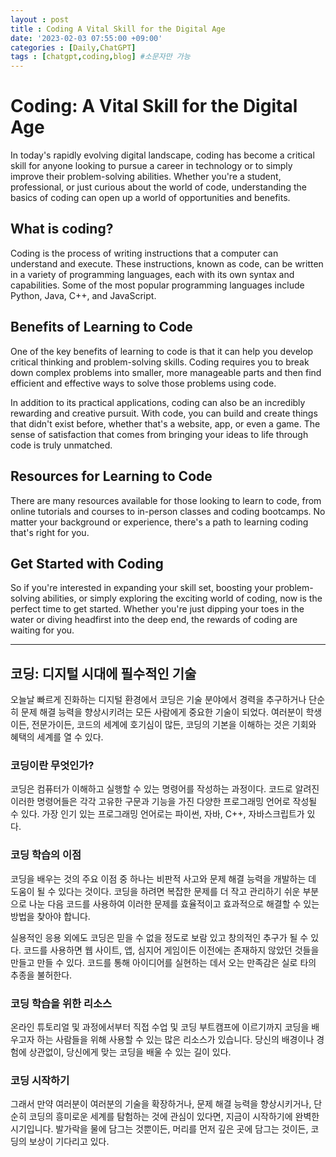 ```yaml
---
layout : post
title : Coding A Vital Skill for the Digital Age
date: '2023-02-03 07:55:00 +09:00'
categories : [Daily,ChatGPT]
tags : [chatgpt,coding,blog] #소문자만 가능
---
```



# Coding: A Vital Skill for the Digital Age

In today's rapidly evolving digital landscape, coding has become a critical skill for anyone looking to pursue a career in technology or to simply improve their problem-solving abilities. Whether you're a student, professional, or just curious about the world of code, understanding the basics of coding can open up a world of opportunities and benefits.

## What is coding?
Coding is the process of writing instructions that a computer can understand and execute. These instructions, known as code, can be written in a variety of programming languages, each with its own syntax and capabilities. Some of the most popular programming languages include Python, Java, C++, and JavaScript.

## Benefits of Learning to Code
One of the key benefits of learning to code is that it can help you develop critical thinking and problem-solving skills. Coding requires you to break down complex problems into smaller, more manageable parts and then find efficient and effective ways to solve those problems using code.

In addition to its practical applications, coding can also be an incredibly rewarding and creative pursuit. With code, you can build and create things that didn't exist before, whether that's a website, app, or even a game. The sense of satisfaction that comes from bringing your ideas to life through code is truly unmatched.

## Resources for Learning to Code
There are many resources available for those looking to learn to code, from online tutorials and courses to in-person classes and coding bootcamps. No matter your background or experience, there's a path to learning coding that's right for you.

## Get Started with Coding
So if you're interested in expanding your skill set, boosting your problem-solving abilities, or simply exploring the exciting world of coding, now is the perfect time to get started. Whether you're just dipping your toes in the water or diving headfirst into the deep end, the rewards of coding are waiting for you.

---

## 코딩: 디지털 시대에 필수적인 기술

오늘날 빠르게 진화하는 디지털 환경에서 코딩은 기술 분야에서 경력을 추구하거나 단순히 문제 해결 능력을 향상시키려는 모든 사람에게 중요한 기술이 되었다. 여러분이 학생이든, 전문가이든, 코드의 세계에 호기심이 많든, 코딩의 기본을 이해하는 것은 기회와 혜택의 세계를 열 수 있다.

### 코딩이란 무엇인가?
코딩은 컴퓨터가 이해하고 실행할 수 있는 명령어를 작성하는 과정이다. 코드로 알려진 이러한 명령어들은 각각 고유한 구문과 기능을 가진 다양한 프로그래밍 언어로 작성될 수 있다. 가장 인기 있는 프로그래밍 언어로는 파이썬, 자바, C++, 자바스크립트가 있다.

### 코딩 학습의 이점
코딩을 배우는 것의 주요 이점 중 하나는 비판적 사고와 문제 해결 능력을 개발하는 데 도움이 될 수 있다는 것이다. 코딩을 하려면 복잡한 문제를 더 작고 관리하기 쉬운 부분으로 나눈 다음 코드를 사용하여 이러한 문제를 효율적이고 효과적으로 해결할 수 있는 방법을 찾아야 합니다.

실용적인 응용 외에도 코딩은 믿을 수 없을 정도로 보람 있고 창의적인 추구가 될 수 있다. 코드를 사용하면 웹 사이트, 앱, 심지어 게임이든 이전에는 존재하지 않았던 것들을 만들고 만들 수 있다. 코드를 통해 아이디어를 실현하는 데서 오는 만족감은 실로 타의 추종을 불허한다.

### 코딩 학습을 위한 리소스
온라인 튜토리얼 및 과정에서부터 직접 수업 및 코딩 부트캠프에 이르기까지 코딩을 배우고자 하는 사람들을 위해 사용할 수 있는 많은 리소스가 있습니다. 당신의 배경이나 경험에 상관없이, 당신에게 맞는 코딩을 배울 수 있는 길이 있다.

### 코딩 시작하기
그래서 만약 여러분이 여러분의 기술을 확장하거나, 문제 해결 능력을 향상시키거나, 단순히 코딩의 흥미로운 세계를 탐험하는 것에 관심이 있다면, 지금이 시작하기에 완벽한 시기입니다. 발가락을 물에 담그는 것뿐이든, 머리를 먼저 깊은 곳에 담그는 것이든, 코딩의 보상이 기다리고 있다.
